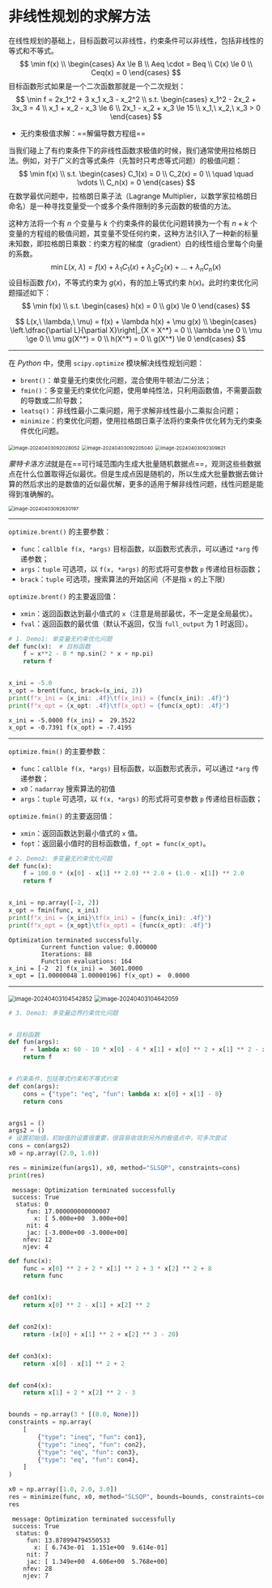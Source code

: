 # 非线性规划的求解方法

在线性规划的基础上，目标函数可以非线性，约束条件可以非线性，包括非线性的等式和不等式。
$$
\min f(x) \\
\begin{cases}
Ax \le B \\
Aeq \cdot = Beq \\
C(x) \le 0 \\
Ceq(x) = 0
\end{cases}
$$
目标函数形式如果是一个二次函数那就是一个二次规划：
$$
\min f = 2x_1^2 + 3 x_1 x_3 - x_2^2 \\
s.t.
\begin{cases}
x_1^2 - 2x_2 + 3x_3 = 4 \\
x_1 + x_2 - x_3 \le 6 \\
2x_1 - x_2 + x_3 \le 15 \\
x_1,\ x_2,\ x_3 > 0
\end{cases}
$$

- 无约束极值求解：==解偏导数方程组==

当我们碰上了有约束条件下的非线性函数求极值的时候，我们通常使用拉格朗日法。例如，对于广义的含等式条件（先暂时只考虑等式问题）的极值问题：
$$
\min f(x) \\
s.t.
\begin{cases}
C_1(x) = 0 \\
C_2(x) = 0 \\
\quad \quad \vdots \\
C_n(x) = 0
\end{cases}
$$
在数学最优问题中，拉格朗日乘子法（Lagrange Multiplier，以数学家拉格朗日命名）是一种寻找变量受一个或多个条件限制的多元函数的极值的方法。

这种方法将一个有 $n$ 个变量与 $k$ 个约束条件的最优化问题转换为一个有 $n+k$ 个变量的方程组的极值问题，其变量不受任何约束，这种方法引I入了一种新的标量未知数，即拉格朗日乘数：约束方程的梯度（gradient）白的线性组合里每个向量的系数。
$$
\min L(x,\ \lambda) = f(x) + \lambda_1 C_1(x) + \lambda_2 C_2(x) + \dots + \lambda_n C_n(x)
$$
设目标函数 $f(x)$，不等式约束为 $g(x)$，有的加上等式约束 $h(x)$。此时约束优化问题描述如下：
$$
\min f(x) \\
s.t.
\begin{cases}
h(x) = 0 \\
g(x) \le 0
\end{cases}
$$

$$
L(x,\ \lambda,\ \mu) = f(x) + \lambda h(x) + \mu g(x) \\
\begin{cases}
\left.\dfrac{\partial L}{\partial X}\right|_{X = X^*} = 0 \\
\lambda \ne 0 \\
\mu \ge 0 \\
\mu g(X^*) = 0 \\
h(X^*) = 0 \\
g(X^*) \le 0
\end{cases}
$$

---

在 *Python* 中，使用 `scipy.optimize` 模块解决线性规划问题：

- `brent()`：单变量无约束优化问题，混合使用牛顿法/二分法；
- `fmin()`：多变量无约束优化问题，使用单纯性法，只利用函数值，不需要函数的导数或二阶导数；
- `leatsq()`：非线性最小二乘问题，用于求解非线性最小二乘拟合问题；
- `minimize`：约束优化问题，使用拉格朗日乘子法将约束条件优化转为无约束条件优化问题。

<img src="https://leafalice-image.oss-cn-hangzhou.aliyuncs.com/img/2024-04-03%2Fb494fee2eb7bd2893ad4e9b22065b394--dcf2--image-20240403092028052.png" alt="image-20240403092028052" style="zoom:67%;" />

<img src="https://leafalice-image.oss-cn-hangzhou.aliyuncs.com/img/2024-04-03%2F22b38c4eb3657d04acc5aa9f604b6dc0--2d31--image-20240403092205040.png" alt="image-20240403092205040" style="zoom: 67%;" />

<img src="https://leafalice-image.oss-cn-hangzhou.aliyuncs.com/img/2024-04-03%2Ff4576edfe6d61a400d4aca8313f118ca--00c5--image-20240403092309621.png" alt="image-20240403092309621" style="zoom:67%;" />

*蒙特卡洛方法*就是在==可行域范围内生成大批量随机数据点==，观测这些些数据点在什么位置取得近似最优。但是生成点因是随机的，所以生成大批量数据去做计算的然后求出的是数值的近似最优解，更多的适用于解非线性问题，线性问题是能得到准确解的。

<img src="https://leafalice-image.oss-cn-hangzhou.aliyuncs.com/img/2024-04-03%2F0498be26c3d269796f2a05314a35751e--c15b--image-20240403092630197.png" alt="image-20240403092630197" style="zoom:67%;" />

---

`optimize.brent()` 的主要参数：

- `func`：`callble f(x, *args)` 目标函数，以函数形式表示，可以通过 `*arg` 传递参数；
- `args`：`tuple` 可选项，以 `f(x, *args)` 的形式将可变参数 `p` 传递给目标函数；
- `brack`：`tuple` 可选项，搜索算法的开始区间（不是指 `x` 的上下限）

`optimize.brent()` 的主要返回值：

- `xmin`：返回函数达到最小值式的 `x`（注意是局部最优，不一定是全局最优）。
- `fval`：返回函数的最优值（默认不返回，仅当 `full_output` 为 1 时返回）。

```python
# 1. Demo1: 单变量无约束优化问题
def func(x):  # 目标函数
    f = x**2 - 8 * np.sin(2 * x + np.pi)
    return f


x_ini = -5.0
x_opt = brent(func, brack=(x_ini, 2))
print(f"x_ini = {x_ini: .4f}\tf(x_ini) = {func(x_ini): .4f}")
print(f"x_opt = {x_opt: .4f}\tf(x_opt) = {func(x_opt): .4f}")
```

```shell
x_ini = -5.0000	f(x_ini) =  29.3522
x_opt = -0.7391	f(x_opt) = -7.4195
```

---

`optimize.fmin()` 的主要参数：

- `func`：`callble f(x, *args)` 目标函数，以函数形式表示，可以通过 `*arg` 传递参数；
- `x0`：`nadarray` 搜索算法的初值
- `args`：`tuple` 可选项，以 `f(x, *args)` 的形式将可变参数 `p` 传递给目标函数；

`optimize.fmin()` 的主要返回值：

- `xmin`：返回函数达到最小值式的 `x` 值。
- `fopt`：返回最小值时的目标函数值，`f_opt = func(x_opt)`。

```python
# 2. Demo2: 多变量无约束优化问题
def func(x):
    f = 100.0 * (x[0] - x[1] ** 2.0) ** 2.0 + (1.0 - x[1]) ** 2.0
    return f


x_ini = np.array([-2, 2])
x_opt = fmin(func, x_ini)
print(f"x_ini = {x_ini}\tf(x_ini) = {func(x_ini): .4f}")
print(f"x_opt = {x_opt}\tf(x_opt) = {func(x_opt): .4f}")
```

```shell
Optimization terminated successfully.
         Current function value: 0.000000
         Iterations: 88
         Function evaluations: 164
x_ini = [-2  2]	f(x_ini) =  3601.0000
x_opt = [1.00000048 1.00000196]	f(x_opt) =  0.0000

```

---

<img src="https://leafalice-image.oss-cn-hangzhou.aliyuncs.com/img/2024-04-03%2F4f5f79622c4323b01dcda542a99ce510--3592--image-20240403104542852.png" alt="image-20240403104542852" style="zoom:80%;" />

<img src="https://leafalice-image.oss-cn-hangzhou.aliyuncs.com/img/2024-04-03%2Ffe2b943355458d28071261650c969d05--338f--image-20240403104642059.png" alt="image-20240403104642059" style="zoom:80%;" />

```python
# 3. Demo3: 多变量边界约束优化问题


# 目标函数
def fun(args):
    f = lambda x: 60 - 10 * x[0] - 4 * x[1] + x[0] ** 2 + x[1] ** 2 - x[0] * x[1]
    return f


# 约束条件，包括等式约束和不等式约束
def con(args):
    cons = {"type": "eq", "fun": lambda x: x[0] + x[1] - 8}
    return cons


args1 = ()
args2 = ()
# 设置初始值，初始值的设置很重要，很容易收敛到另外的极值点中，可多次尝试
cons = con(args2)
x0 = np.array((2.0, 1.0))

res = minimize(fun(args1), x0, method="SLSQP", constraints=cons)
print(res)
```

```shell
 message: Optimization terminated successfully
 success: True
  status: 0
     fun: 17.000000000000007
       x: [ 5.000e+00  3.000e+00]
     nit: 4
     jac: [-3.000e+00 -3.000e+00]
    nfev: 12
    njev: 4
```

```python
def func(x):
    func = x[0] ** 2 + 2 * x[1] ** 2 + 3 * x[2] ** 2 + 8
    return func


def con1(x):
    return x[0] ** 2 - x[1] + x[2] ** 2


def con2(x):
    return -(x[0] + x[1] ** 2 + x[2] ** 3 - 20)


def con3(x):
    return -x[0] - x[1] ** 2 + 2


def con4(x):
    return x[1] + 2 * x[2] ** 2 - 3


bounds = np.array(3 * [(0.0, None)])
constraints = np.array(
    [
        {"type": "ineq", "fun": con1},
        {"type": "ineq", "fun": con2},
        {"type": "eq", "fun": con3},
        {"type": "eq", "fun": con4},
    ]
)

x0 = np.array([1.0, 2.0, 3.0])
res = minimize(func, x0, method="SLSQP", bounds=bounds, constraints=constraints)
res
```

```shell
 message: Optimization terminated successfully
 success: True
  status: 0
     fun: 13.878994794550533
       x: [ 6.743e-01  1.151e+00  9.614e-01]
     nit: 7
     jac: [ 1.349e+00  4.606e+00  5.768e+00]
    nfev: 28
    njev: 7
```

